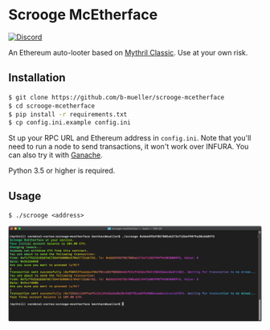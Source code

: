 # Scrooge McEtherface

[![Discord](https://img.shields.io/discord/481002907366588416.svg)](https://discord.gg/E3YrVtG)

An Ethereum auto-looter based on [Mythril Classic](https://github.com/ConsenSys/mythril-classic/). Use at your own risk.

## Installation

```bash
$ git clone https://github.com/b-mueller/scrooge-mcetherface
$ cd scrooge-mcetherface
$ pip install -r requirements.txt
$ cp config.ini.example config.ini
```

St up your RPC URL and Ethereum address in `config.ini`. Note that you'll need to run a node to send transactions, it won't work over INFURA. You can also try it with [Ganache](https://truffleframework.com/ganache).

Python 3.5 or higher is required.

## Usage

```
$ ./scrooge <address>
```

<p align="center">
	<img src="/static/screenshot.png">
</p>
